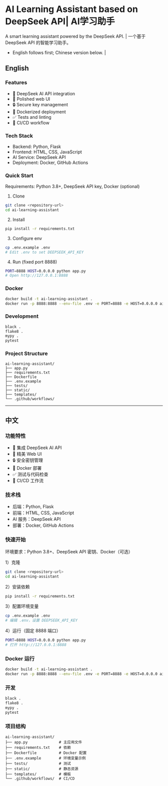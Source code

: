 # AI Learning Assistant based on DeepSeek API| AI学习助手

A smart learning assistant powered by the DeepSeek API. | 一个基于 DeepSeek API 的智能学习助手。

- English follows first; Chinese version below. | 



## English

### Features
- 🤖 DeepSeek AI API integration
- 🎨 Polished web UI
- 🔒 Secure key management
- 🐳 Dockerized deployment
- ✅ Tests and linting
- 🔄 CI/CD workflow

### Tech Stack
- Backend: Python, Flask
- Frontend: HTML, CSS, JavaScript
- AI Service: DeepSeek API
- Deployment: Docker, GitHub Actions

### Quick Start
Requirements: Python 3.8+, DeepSeek API key, Docker (optional)

1) Clone
```bash
git clone <repository-url>
cd ai-learning-assistant
```
2) Install
```bash
pip install -r requirements.txt
```
3) Configure env
```bash
cp .env.example .env
# Edit .env to set DEEPSEEK_API_KEY
```
4) Run (fixed port 8888)
```bash
PORT=8888 HOST=0.0.0.0 python app.py
# Open http://127.0.0.1:8888
```

### Docker
```bash
docker build -t ai-learning-assistant .
docker run -p 8888:8888 --env-file .env -e PORT=8888 -e HOST=0.0.0.0 ai-learning-assistant
```

### Development
```bash
black .
flake8 .
mypy .
pytest
```

### Project Structure
```
ai-learning-assistant/
├── app.py
├── requirements.txt
├── Dockerfile
├── .env.example
├── tests/
├── static/
├── templates/
└── .github/workflows/
```

---

## 中文

### 功能特性
- 🤖 集成 DeepSeek AI API
- 🎨 精美 Web UI
- 🔒 安全密钥管理
- 🐳 Docker 部署
- ✅ 测试与代码检查
- 🔄 CI/CD 工作流

### 技术栈
- 后端：Python, Flask
- 前端：HTML, CSS, JavaScript
- AI 服务：DeepSeek API
- 部署：Docker, GitHub Actions

### 快速开始
环境要求：Python 3.8+、DeepSeek API 密钥、Docker（可选）

1）克隆
```bash
git clone <repository-url>
cd ai-learning-assistant
```
2）安装依赖
```bash
pip install -r requirements.txt
```
3）配置环境变量
```bash
cp .env.example .env
# 编辑 .env，设置 DEEPSEEK_API_KEY
```
4）运行（固定 8888 端口）
```bash
PORT=8888 HOST=0.0.0.0 python app.py
# 打开 http://127.0.0.1:8888
```

### Docker 运行
```bash
docker build -t ai-learning-assistant .
docker run -p 8888:8888 --env-file .env -e PORT=8888 -e HOST=0.0.0.0 ai-learning-assistant
```

### 开发
```bash
black .
flake8 .
mypy .
pytest
```

### 项目结构
```
ai-learning-assistant/
├── app.py              # 主应用文件
├── requirements.txt    # 依赖
├── Dockerfile          # Docker 配置
├── .env.example        # 环境变量示例
├── tests/              # 测试
├── static/             # 静态资源
├── templates/          # 模板
└── .github/workflows/  # CI/CD
```